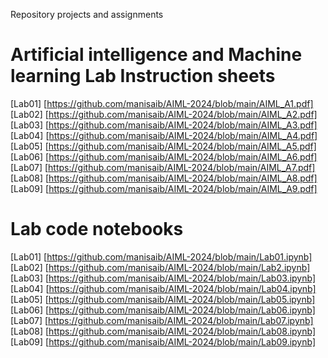 Repository projects and assignments<br>
# Artificial intelligence and Machine learning Lab Instruction sheets<br>
[Lab01] [https://github.com/manisaib/AIML-2024/blob/main/AIML_A1.pdf]<br>
[Lab02] [https://github.com/manisaib/AIML-2024/blob/main/AIML_A2.pdf]<br>
[Lab03] [https://github.com/manisaib/AIML-2024/blob/main/AIML_A3.pdf]<br>
[Lab04] [https://github.com/manisaib/AIML-2024/blob/main/AIML_A4.pdf]<br>
[Lab05] [https://github.com/manisaib/AIML-2024/blob/main/AIML_A5.pdf]<br>
[Lab06] [https://github.com/manisaib/AIML-2024/blob/main/AIML_A6.pdf]<br>
[Lab07] [https://github.com/manisaib/AIML-2024/blob/main/AIML_A7.pdf]<br>
[Lab08] [https://github.com/manisaib/AIML-2024/blob/main/AIML_A8.pdf]<br>
[Lab09] [https://github.com/manisaib/AIML-2024/blob/main/AIML_A9.pdf]<br>

# Lab code notebooks <br>
[Lab01] [https://github.com/manisaib/AIML-2024/blob/main/Lab01.ipynb]<br>
[Lab02] [https://github.com/manisaib/AIML-2024/blob/main/Lab2.ipynb]<br>
[Lab03] [https://github.com/manisaib/AIML-2024/blob/main/Lab03.ipynb]<br>
[Lab04] [https://github.com/manisaib/AIML-2024/blob/main/Lab04.ipynb]<br>
[Lab05] [https://github.com/manisaib/AIML-2024/blob/main/Lab05.ipynb]<br>
[Lab06] [https://github.com/manisaib/AIML-2024/blob/main/Lab06.ipynb]<br>
[Lab07] [https://github.com/manisaib/AIML-2024/blob/main/Lab07.ipynb]<br>
[Lab08] [https://github.com/manisaib/AIML-2024/blob/main/Lab08.ipynb]<br>
[Lab09] [https://github.com/manisaib/AIML-2024/blob/main/Lab09.ipynb]<br>







